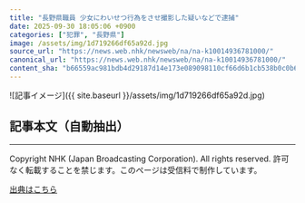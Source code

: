 ```yaml
---
title: "長野県職員 少女にわいせつ行為をさせ撮影した疑いなどで逮捕"
date: 2025-09-30 18:05:06 +0900
categories: ["犯罪", "長野県"]
image: /assets/img/1d719266df65a92d.jpg
source_url: "https://news.web.nhk/newsweb/na/na-k10014936781000/"
canonical_url: "https://news.web.nhk/newsweb/na/na-k10014936781000/"
content_sha: "b66559ac981bdb4d29187d14e173e089098110cf66d6b1cb538b0c0b6221487f"
---
```


![記事イメージ]({{ site.baseurl }}/assets/img/1d719266df65a92d.jpg)

## 記事本文（自動抽出）
<div><div class="_13tndsj2"><nav aria-label="フッターサイトナビゲーション" class="_13tndsj4"></nav><hr class="esl7kn2s esl7kn1l esl7kn1n _14xli2ae"><p class="esl7kn2s esl7kn1m esl7kn1o _1yvk0f68 _1lugom81">Copyright NHK (Japan Broadcasting Corporation). All rights reserved. 許可なく転載することを禁じます。このページは受信料で制作しています。</p></div></div>

[出典はこちら](https://news.web.nhk/newsweb/na/na-k10014936781000/)
